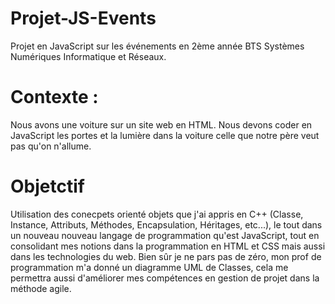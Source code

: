 # Projet-JS-Events
Projet en JavaScript sur les événements en 2ème année BTS Systèmes Numériques Informatique et Réseaux. 
# Contexte : 
Nous avons une voiture sur un site web en HTML. Nous devons coder en JavaScript les portes et la lumière dans la voiture celle que notre père veut pas qu'on n'allume.
# Objetctif
Utilisation des conecpets orienté objets que j'ai appris en C++ (Classe, Instance, Attributs, Méthodes, Encapsulation, Héritages, etc...), le tout dans un nouveau nouveau langage de programmation qu'est JavaScript, tout en consolidant mes notions dans la programmation en HTML et CSS mais aussi dans les technologies du web. Bien sûr je ne pars pas de zéro, mon prof de programmation m'a donné un diagramme UML de Classes, cela me permettra aussi d'améliorer mes compétences en gestion de projet dans la méthode agile.
